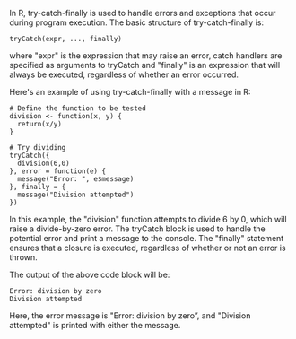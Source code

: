 In R, try-catch-finally is used to handle errors and exceptions that occur during program execution. The basic structure of try-catch-finally is:

```
tryCatch(expr, ..., finally)
```

where "expr" is the expression that may raise an error, catch handlers are specified as arguments to tryCatch and "finally" is an expression that will always be executed, regardless of whether an error occurred.

Here's an example of using try-catch-finally with a message in R:

```
# Define the function to be tested
division <- function(x, y) {
  return(x/y)
}

# Try dividing
tryCatch({
  division(6,0)
}, error = function(e) {
  message("Error: ", e$message)
}, finally = {
  message("Division attempted")
})
```

In this example, the "division" function attempts to divide 6 by 0, which will raise a divide-by-zero error. The tryCatch block is used to handle the potential error and print a message to the console. The "finally" statement ensures that a closure is executed, regardless of whether or not an error is thrown.

The output of the above code block will be:

```
Error: division by zero
Division attempted
```

Here, the error message is "Error: division by zero”, and "Division attempted" is printed with either the message.